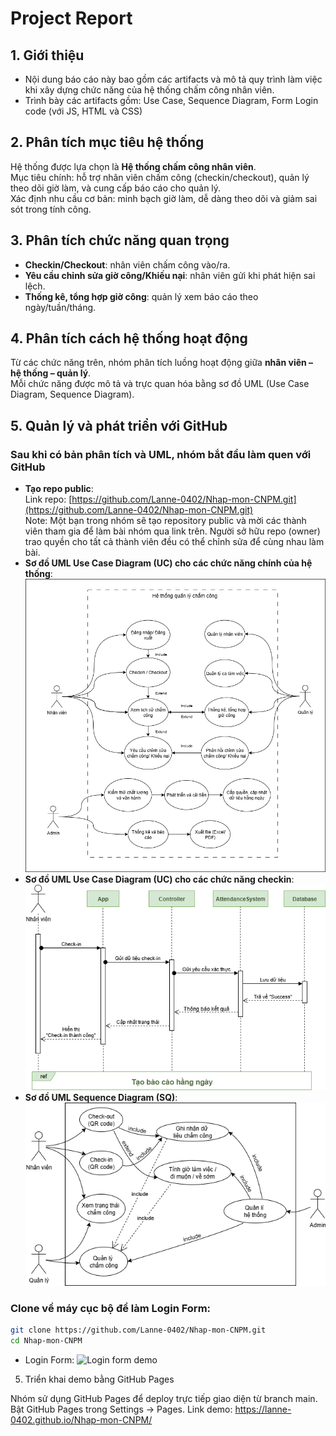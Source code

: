 # Project Report
## 1. Giới thiệu
- Nội dung báo cáo này bao gồm các artifacts và mô tả quy trình làm việc khi xây dựng chức năng của hệ thống chấm công nhân viên.
- Trình bày các artifacts gồm: Use Case, Sequence Diagram, Form Login code (với JS, HTML và CSS)
## 2. Phân tích mục tiêu hệ thống
Hệ thống được lựa chọn là **Hệ thống chấm công nhân viên**.  
Mục tiêu chính: hỗ trợ nhân viên chấm công (checkin/checkout), quản lý theo dõi giờ làm, và cung cấp báo cáo cho quản lý.  
Xác định nhu cầu cơ bản: minh bạch giờ làm, dễ dàng theo dõi và giảm sai sót trong tính công.
## 3. Phân tích chức năng quan trọng
- **Checkin/Checkout**: nhân viên chấm công vào/ra.  
- **Yêu cầu chỉnh sửa giờ công/Khiếu nại**: nhân viên gửi khi phát hiện sai lệch.  
- **Thống kê, tổng hợp giờ công**: quản lý xem báo cáo theo ngày/tuần/tháng.  
## 4. Phân tích cách hệ thống hoạt động
Từ các chức năng trên, nhóm phân tích luồng hoạt động giữa **nhân viên – hệ thống – quản lý**.  
Mỗi chức năng được mô tả và trực quan hóa bằng sơ đồ UML (Use Case Diagram, Sequence Diagram).  
## 5. Quản lý và phát triển với GitHub
### Sau khi có bản phân tích và UML, nhóm bắt đầu làm quen với GitHub
- **Tạo repo public**:  
  Link repo: [https://github.com/Lanne-0402/Nhap-mon-CNPM.git](https://github.com/Lanne-0402/Nhap-mon-CNPM.git)  
Note: Một bạn trong nhóm sẽ tạo repository public và mời các thành viên tham gia để làm bài nhóm qua link trên. Người sở hữu repo (owner) trao quyền cho tất cả thành viên đều có thể chỉnh sửa để cùng nhau làm bài.
- **Sơ đồ UML Use Case Diagram (UC) cho các chức năng chính của hệ thống**:
![UC img1](../Lab02/UseCaseMini-App.png)
- **Sơ đồ UML Use Case Diagram (UC) cho các chức năng checkin**:
![UC ](../Lab03/Sequence%20diagram%20App%20Cham%20cong.drawio.png)
- **Sơ đồ UML Sequence Diagram (SQ)**:
![SQ img](../Lab03/UC%20Diagram%20check-in.drawio.png)
### Clone về máy cục bộ để làm Login Form:
```bash
git clone https://github.com/Lanne-0402/Nhap-mon-CNPM.git
cd Nhap-mon-CNPM
```
- Login Form:
![Login form demo]()
5. Triển khai demo bằng GitHub Pages

Nhóm sử dụng GitHub Pages để deploy trực tiếp giao diện từ branch main.
Bật GitHub Pages trong Settings → Pages.
Link demo: https://lanne-0402.github.io/Nhap-mon-CNPM/
